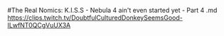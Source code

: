 #The Real Nomics: K.I.S.S - Nebula 4 ain't even started yet - Part 4.md
https://clips.twitch.tv/DoubtfulCulturedDonkeySeemsGood-ILwfNT0QCgVuUX3A
